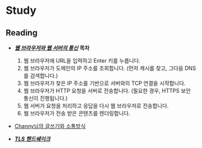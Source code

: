 Study
===

Reading
---
- ***[웹 브라우저와 웹 서버의 통신](https://aws.amazon.com/ko/blogs/korea/what-happens-when-you-type-a-url-into-your-browser/)***
  **목차**
  1. 웹 브라우저에 URL을 입력하고 Enter 키를 누릅니다.
  2. 웹 브라우저가 도메인의 IP 주소를 조회합니다. (먼저 캐시를 찾고, 그다음 DNS를 검색합니다.)
  3. 웹 브라우저가 찾은 IP 주소를 기반으로 서버와의 TCP 연결을 시작합니다.
  4. 웹 브라우저가 HTTP 요청을 서버로 전송합니다. (필요한 경우, HTTPS 보안 통신이 진행됩니다.)
  5. 웹 서버가 요청을 처리하고 응답을 다시 웹 브라우저로 전송합니다.
  6. 웹 브라우저가 전송 받은 콘텐츠를 렌더링합니다.

- [Channy님의 글쓰기와 소통방식](http://channy.creation.net/blog/1620#comment-807601)

- ***[TLS 핸드쉐이크](https://www.cloudflare.com/ko-kr/learning/ssl/transport-layer-security-tls/)***
